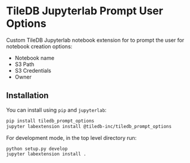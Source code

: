 # TileDB Jupyterlab Prompt User Options

Custom TileDB Jupyterlab notebook extension for to prompt the user for notebook creation options:

- Notebook name
- S3 Path
- S3 Credentials
- Owner

## Installation

You can install using `pip` and `jupyterlab`:

```bash
pip install tiledb_prompt_options
jupyter labextension install @tiledb-inc/tiledb_prompt_options
```

For development mode, in the top level directory run:

```bash
python setup.py develop
jupyter labextension install .
```
